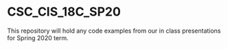 # CSC_CIS_18C_SP20

This repository will hold any code examples from our in class presentations for Spring 2020 term.
